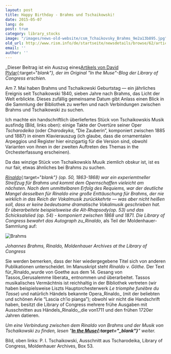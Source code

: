 ```yaml
---
layout: post
title: Happy Birthday - Brahms und Tschaikowski!
date: 2015-05-07
lang: de
post: true
category: library_stocks
image: "/images/news-old-website/csm_Tchaikovsky_Brahms_9e2a13b895.jpg"
old_url: http://www.rism.info/de/startseite/newsdetails/browse/62/article/64/happy-birthday-brahms-and-tchaikovsky.html
email: ''
author: ''
---
```


_Dieser Beitrag ist ein Auszug eines[Artikels von David Plylar](http://blogs.loc.gov/music/2014/05/best-buddies-or-just-goethe-friends/){:target="_blank"}, der im Original "In the Muse"-Blog der_ _Library of Congress erschien._

Am 7. Mai haben Brahms und Tschaikowski Geburtstag — ein jährliches Ereignis seit Tschaikowski 1840, sieben Jahre nach Brahms, das Licht der Welt erblickte. Dieses zufällig gemeinsame Datum gibt Anlass einen Blick in die Sammlung der Bibliothek zu werfen und nach Verbindungen zwischen Brahms und Tschaikowski zu suchen.

Ich machte ein handschriftlich überliefertes Stück von Tschaikowskis Musik ausfindg (Bild, links oben): einige Takte der Overtüre seiner Oper _Tscharodeika_ (oder _Charodeyka_, “Die Zauberin”, komponiert zwischen 1885 und 1887) in einem Klavierauszug (ich glaube, dass die ornamentalen Arpeggios und Register hier einzigartig für die Version sind, obwohl Varianten von ihnen in der zweiten Auftreten des Themas in the Orchesterfassung erscheinen).

Da das winzige Stück von Tschaikowskis Muuik ziemlich obskur ist, ist es nur fair, etwas ähnliches bei Brahms zu suchen.

[_Rinaldo_](http://lcweb2.loc.gov/diglib/ihas/loc.music.molden.0921/pageturner.html?page=2&loclr=blogmus){:target="_blank"} (op. 50, 1863-1868) war ein experiemtneller Streifzug für Brahms und kommt dem Opernschaffen vieleicht am nächsten. Nach dem unmittelbaren Erfolg des Requiems, war der deutliche Mangel desselben für _Rinaldo_ eine große Enttäuschung für Brahms, der nie wirklich in das Reich der Vokalmusik zurückkehrte — was aber nicht heißen soll, dass er keine bedeutsame dramatische Vokalmusik geschrieben hat. Er überarbeitete beispielsweise die _Alt-Rhapsody_(op. 53) und das _Schicksalslied_ (op. 54) - komponiert zwischen 1868 und 1871. Die Library of Congress bewahrt das Autograph zu_Rinaldo_, als Teil der Moldenhauer-Sammlung auf:

![Brahms](http://blogs.loc.gov/music/files/2014/05/Brahms-Rinaldo-WEB-1024x778.jpg)

_Johannes Brahms, Rinaldo, Moldenhauer Archives at the Library of Congress_


Sie werden bemerken, dass der hier wiedergegebene Titel sich von anderen Publikationen unterscheidet. Im Manuskript steht _Rinaldo v. Göthe._ Der Text für_Rinaldo_wurde von Goethe aus dem 14. Gesang von Tassos_Gerusalemme liberata_ entnommen und überarbeitet. Tassos musikalisches Vermächtnis ist reichhaltig in der Bibliothek vertreten (wir haben beispielsweise Liszts Hauptorchesterwerk _Le triomphe funèbre du Tasse_) und natürlich Händels bekannte Opera_Rinaldo_ (mit der beliebten und schönen Arie “Lascia ch’io pianga”); obwohl wir nicht die Handschrift haben, besitzt die Library of Congress mehrere frühe Ausgaben mit Ausschnitten aus Händels_Rinaldo,_die von1711 und den frühen 1720er Jahren datieren.

_Um eine Verbindung zwischen dem_ _Rinaldo von Brahms und der Musik von Tschaikowski zu finden, lesen "__[In the Muse](http://blogs.loc.gov/music/2014/05/best-buddies-or-just-goethe-friends/){:target="_blank"}__" weiter._


Bild, oben links: P. I. Tschaikowski, Ausschnitt aus Tscharodeika, Library of Congress, Moldenhauer Archives, Box 53.

